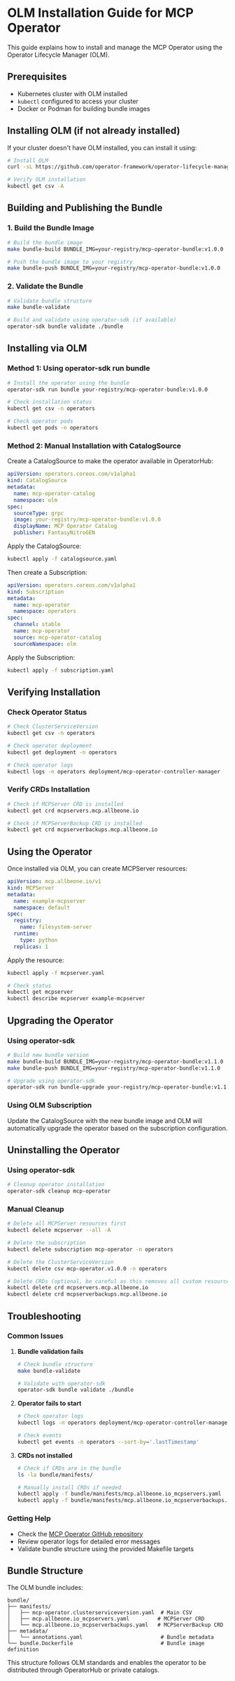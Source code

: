 # OLM Installation Guide for MCP Operator

This guide explains how to install and manage the MCP Operator using the Operator Lifecycle Manager (OLM).

## Prerequisites

- Kubernetes cluster with OLM installed
- `kubectl` configured to access your cluster
- Docker or Podman for building bundle images

## Installing OLM (if not already installed)

If your cluster doesn't have OLM installed, you can install it using:

```bash
# Install OLM
curl -sL https://github.com/operator-framework/operator-lifecycle-manager/releases/download/v0.28.0/install.sh | bash -s v0.28.0

# Verify OLM installation
kubectl get csv -A
```

## Building and Publishing the Bundle

### 1. Build the Bundle Image

```bash
# Build the bundle image
make bundle-build BUNDLE_IMG=your-registry/mcp-operator-bundle:v1.0.0

# Push the bundle image to your registry
make bundle-push BUNDLE_IMG=your-registry/mcp-operator-bundle:v1.0.0
```

### 2. Validate the Bundle

```bash
# Validate bundle structure
make bundle-validate

# Build and validate using operator-sdk (if available)
operator-sdk bundle validate ./bundle
```

## Installing via OLM

### Method 1: Using operator-sdk run bundle

```bash
# Install the operator using the bundle
operator-sdk run bundle your-registry/mcp-operator-bundle:v1.0.0

# Check installation status
kubectl get csv -n operators

# Check operator pods
kubectl get pods -n operators
```

### Method 2: Manual Installation with CatalogSource

Create a CatalogSource to make the operator available in OperatorHub:

```yaml
apiVersion: operators.coreos.com/v1alpha1
kind: CatalogSource
metadata:
  name: mcp-operator-catalog
  namespace: olm
spec:
  sourceType: grpc
  image: your-registry/mcp-operator-bundle:v1.0.0
  displayName: MCP Operator Catalog
  publisher: FantasyNitroGEN
```

Apply the CatalogSource:

```bash
kubectl apply -f catalogsource.yaml
```

Then create a Subscription:

```yaml
apiVersion: operators.coreos.com/v1alpha1
kind: Subscription
metadata:
  name: mcp-operator
  namespace: operators
spec:
  channel: stable
  name: mcp-operator
  source: mcp-operator-catalog
  sourceNamespace: olm
```

Apply the Subscription:

```bash
kubectl apply -f subscription.yaml
```

## Verifying Installation

### Check Operator Status

```bash
# Check ClusterServiceVersion
kubectl get csv -n operators

# Check operator deployment
kubectl get deployment -n operators

# Check operator logs
kubectl logs -n operators deployment/mcp-operator-controller-manager
```

### Verify CRDs Installation

```bash
# Check if MCPServer CRD is installed
kubectl get crd mcpservers.mcp.allbeone.io

# Check if MCPServerBackup CRD is installed
kubectl get crd mcpserverbackups.mcp.allbeone.io
```

## Using the Operator

Once installed via OLM, you can create MCPServer resources:

```yaml
apiVersion: mcp.allbeone.io/v1
kind: MCPServer
metadata:
  name: example-mcpserver
  namespace: default
spec:
  registry:
    name: filesystem-server
  runtime:
    type: python
  replicas: 1
```

Apply the resource:

```bash
kubectl apply -f mcpserver.yaml

# Check status
kubectl get mcpserver
kubectl describe mcpserver example-mcpserver
```

## Upgrading the Operator

### Using operator-sdk

```bash
# Build new bundle version
make bundle-build BUNDLE_IMG=your-registry/mcp-operator-bundle:v1.1.0
make bundle-push BUNDLE_IMG=your-registry/mcp-operator-bundle:v1.1.0

# Upgrade using operator-sdk
operator-sdk run bundle-upgrade your-registry/mcp-operator-bundle:v1.1.0
```

### Using OLM Subscription

Update the CatalogSource with the new bundle image and OLM will automatically upgrade the operator based on the subscription configuration.

## Uninstalling the Operator

### Using operator-sdk

```bash
# Cleanup operator installation
operator-sdk cleanup mcp-operator
```

### Manual Cleanup

```bash
# Delete all MCPServer resources first
kubectl delete mcpserver --all -A

# Delete the subscription
kubectl delete subscription mcp-operator -n operators

# Delete the ClusterServiceVersion
kubectl delete csv mcp-operator.v1.0.0 -n operators

# Delete CRDs (optional, be careful as this removes all custom resources)
kubectl delete crd mcpservers.mcp.allbeone.io
kubectl delete crd mcpserverbackups.mcp.allbeone.io
```

## Troubleshooting

### Common Issues

1. **Bundle validation fails**
   ```bash
   # Check bundle structure
   make bundle-validate
   
   # Validate with operator-sdk
   operator-sdk bundle validate ./bundle
   ```

2. **Operator fails to start**
   ```bash
   # Check operator logs
   kubectl logs -n operators deployment/mcp-operator-controller-manager
   
   # Check events
   kubectl get events -n operators --sort-by='.lastTimestamp'
   ```

3. **CRDs not installed**
   ```bash
   # Check if CRDs are in the bundle
   ls -la bundle/manifests/
   
   # Manually install CRDs if needed
   kubectl apply -f bundle/manifests/mcp.allbeone.io_mcpservers.yaml
   kubectl apply -f bundle/manifests/mcp.allbeone.io_mcpserverbackups.yaml
   ```

### Getting Help

- Check the [MCP Operator GitHub repository](https://github.com/FantasyNitroGEN/mcp_operator)
- Review operator logs for detailed error messages
- Validate bundle structure using the provided Makefile targets

## Bundle Structure

The OLM bundle includes:

```
bundle/
├── manifests/
│   ├── mcp-operator.clusterserviceversion.yaml  # Main CSV
│   ├── mcp.allbeone.io_mcpservers.yaml         # MCPServer CRD
│   └── mcp.allbeone.io_mcpserverbackups.yaml   # MCPServerBackup CRD
├── metadata/
│   └── annotations.yaml                         # Bundle metadata
└── bundle.Dockerfile                            # Bundle image definition
```

This structure follows OLM standards and enables the operator to be distributed through OperatorHub or private catalogs.